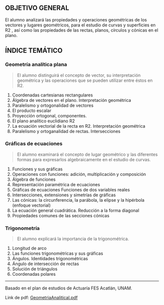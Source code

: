 ## OBJETIVO GENERAL
El alumno analizará las propiedades y operaciones geométricas de los vectores y lugares geométricos, para el estudio de curvas y superficies en R2 , así como las propiedades de las rectas, planos, círculos y cónicas en el plano.

## ÍNDICE TEMÁTICO
### Geometría analítica plana
> El alumno distinguirá el concepto de vector, su interpretación geométrica y las operaciones que se pueden utilizar entre éstos en R2.

1. Coordenadas cartesianas rectangulares
2. Álgebra de vectores en el plano. Interpretación geométrica
3. Paralelismo y ortogonalidad de vectores
4. El producto escalar
5. Proyección ortogonal, componentes.
6. El plano analítico euclidiano R2
7. La ecuación vectorial de la recta en R2. Interpretación geométrica
8. Paralelismo y ortoganalidad de rectas. Intersecciones

### Gráficas de ecuaciones
> El alumno examinará el concepto de lugar geométrico y las diferentes formas para expresarlos algebraicamente en el estudio de curvas.

1. Funciones y sus gráficas
2. Operaciones con funciones: adición, multiplicación y composición
3. Álgebra de funciones
4. Representación paramétrica de ecuaciones
5. Gráficas de ecuaciones Funciones de dos variables reales
6. Intersecciones, extensiones y simetrías de gráficas
7. Las cónicas: la circunferencia, la parábola, la elipse y la hipérbola (enfoque vectorial)
8. La ecuación general cuadrática. Reducción a la forma diagonal
9. Propiedades comunes de las secciones cónicas

### Trigonometría
> El alumno explicará la importancia de la trigonométrica.

1. Longitud de arco
2. Las funciones trigonométricas y sus gráficas
3. Ángulos. Identidades trigonométricas
4. Ángulo de intersección de rectas
5. Solución de triángulos
6. Coordenadas polares

<hr>

Basado en el plan de estudios de Actuaría FES Acatlán, UNAM.

Link de pdf: [GeometriaAnaliticaI.pdf](https://www.acatlan.unam.mx/files/PlanesDeEstudio/Actuaria/1/GeometriaAnaliticaI.pdf)
